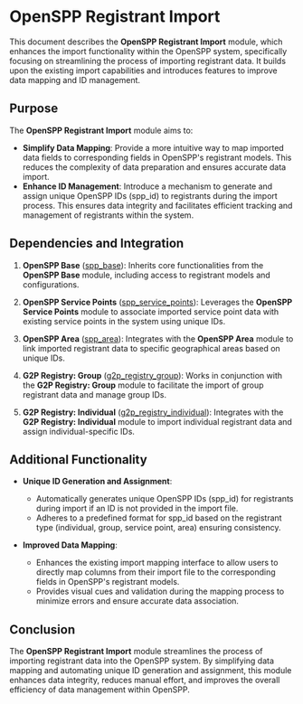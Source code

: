 # OpenSPP Registrant Import

This document describes the **OpenSPP Registrant Import** module, which enhances the import functionality within the OpenSPP system, specifically focusing on streamlining the process of importing registrant data. It builds upon the existing import capabilities and introduces features to improve data mapping and ID management.

## Purpose

The **OpenSPP Registrant Import** module aims to:

* **Simplify Data Mapping**: Provide a more intuitive way to map imported data fields to corresponding fields in OpenSPP's registrant models. This reduces the complexity of data preparation and ensures accurate data import.
* **Enhance ID Management**: Introduce a mechanism to generate and assign unique OpenSPP IDs (spp_id) to registrants during the import process. This ensures data integrity and facilitates efficient tracking and management of registrants within the system. 

## Dependencies and Integration

1. **OpenSPP Base** ([spp_base](spp_base)):  Inherits core functionalities from the **OpenSPP Base** module, including access to registrant models and configurations. 

2. **OpenSPP Service Points** ([spp_service_points](spp_service_points)): Leverages the **OpenSPP Service Points** module to associate imported service point data with existing service points in the system using unique IDs. 

3. **OpenSPP Area** ([spp_area](spp_area)): Integrates with the **OpenSPP Area** module to link imported registrant data to specific geographical areas based on unique IDs.

4. **G2P Registry: Group** ([g2p_registry_group](g2p_registry_group)): Works in conjunction with the **G2P Registry: Group** module to facilitate the import of group registrant data and manage group IDs. 

5. **G2P Registry: Individual** ([g2p_registry_individual](g2p_registry_individual)):  Integrates with the **G2P Registry: Individual** module to import individual registrant data and assign individual-specific IDs. 

## Additional Functionality

* **Unique ID Generation and Assignment**: 
    * Automatically generates unique OpenSPP IDs (spp_id) for registrants during import if an ID is not provided in the import file.
    * Adheres to a predefined format for spp_id based on the registrant type (individual, group, service point, area) ensuring consistency.

* **Improved Data Mapping**:
    * Enhances the existing import mapping interface to allow users to directly map columns from their import file to the corresponding fields in OpenSPP's registrant models. 
    * Provides visual cues and validation during the mapping process to minimize errors and ensure accurate data association.

## Conclusion

The **OpenSPP Registrant Import** module streamlines the process of importing registrant data into the OpenSPP system. By simplifying data mapping and automating unique ID generation and assignment, this module enhances data integrity, reduces manual effort, and improves the overall efficiency of data management within OpenSPP. 
